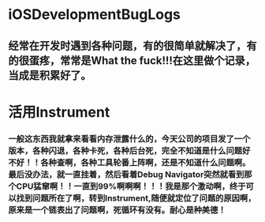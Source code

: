 # iOSDevelopmentBugLogs
## 经常在开发时遇到各种问题，有的很简单就解决了，有的很蛋疼，常常是What the fuck!!!在这里做个记录，当成是积累好了。

# 活用Instrument
### 一般这东西我就拿来看看内存泄露什么的，今天公司的项目发了一个版本，各种闪退，各种卡死，各种后台死，完全不知道是什么问题好不好！！各种查啊，各种工具轮番上阵啊，还是不知道什么问题啊。最后没办法，就一直挂着，然后看着Debug Navigator突然就看到那个CPU猛窜啊！！一直到99%啊啊啊！！！我是那个激动啊，终于可以找到问题所在了啊，转到Instrument,随便就定位了问题的原因啊，原来是一个链表出了问题啊，死循环有没有。耐心是种美德！

